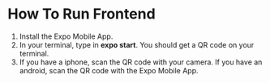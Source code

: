 # How To Run Frontend
1. Install the Expo Mobile App.
2. In your terminal, type in **expo start**. You should get a QR code on your terminal. 
3. If you have a iphone, scan the QR code with your camera. If you have an android, scan the QR code with the Expo Mobile App.
